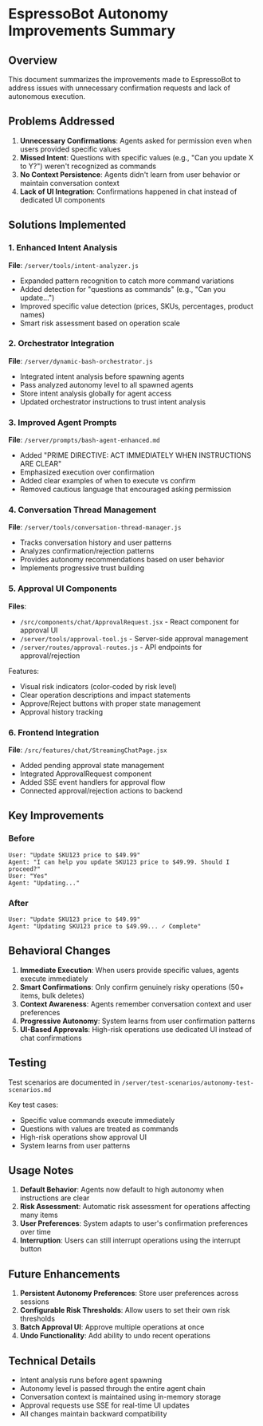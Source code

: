 # EspressoBot Autonomy Improvements Summary

## Overview
This document summarizes the improvements made to EspressoBot to address issues with unnecessary confirmation requests and lack of autonomous execution.

## Problems Addressed

1. **Unnecessary Confirmations**: Agents asked for permission even when users provided specific values
2. **Missed Intent**: Questions with specific values (e.g., "Can you update X to Y?") weren't recognized as commands
3. **No Context Persistence**: Agents didn't learn from user behavior or maintain conversation context
4. **Lack of UI Integration**: Confirmations happened in chat instead of dedicated UI components

## Solutions Implemented

### 1. Enhanced Intent Analysis
**File**: `/server/tools/intent-analyzer.js`
- Expanded pattern recognition to catch more command variations
- Added detection for "questions as commands" (e.g., "Can you update...")
- Improved specific value detection (prices, SKUs, percentages, product names)
- Smart risk assessment based on operation scale

### 2. Orchestrator Integration
**File**: `/server/dynamic-bash-orchestrator.js`
- Integrated intent analysis before spawning agents
- Pass analyzed autonomy level to all spawned agents
- Store intent analysis globally for agent access
- Updated orchestrator instructions to trust intent analysis

### 3. Improved Agent Prompts
**File**: `/server/prompts/bash-agent-enhanced.md`
- Added "PRIME DIRECTIVE: ACT IMMEDIATELY WHEN INSTRUCTIONS ARE CLEAR"
- Emphasized execution over confirmation
- Added clear examples of when to execute vs confirm
- Removed cautious language that encouraged asking permission

### 4. Conversation Thread Management
**File**: `/server/tools/conversation-thread-manager.js`
- Tracks conversation history and user patterns
- Analyzes confirmation/rejection patterns
- Provides autonomy recommendations based on user behavior
- Implements progressive trust building

### 5. Approval UI Components
**Files**: 
- `/src/components/chat/ApprovalRequest.jsx` - React component for approval UI
- `/server/tools/approval-tool.js` - Server-side approval management
- `/server/routes/approval-routes.js` - API endpoints for approval/rejection

Features:
- Visual risk indicators (color-coded by risk level)
- Clear operation descriptions and impact statements
- Approve/Reject buttons with proper state management
- Approval history tracking

### 6. Frontend Integration
**File**: `/src/features/chat/StreamingChatPage.jsx`
- Added pending approval state management
- Integrated ApprovalRequest component
- Added SSE event handlers for approval flow
- Connected approval/rejection actions to backend

## Key Improvements

### Before
```
User: "Update SKU123 price to $49.99"
Agent: "I can help you update SKU123 price to $49.99. Should I proceed?"
User: "Yes"
Agent: "Updating..."
```

### After
```
User: "Update SKU123 price to $49.99"
Agent: "Updating SKU123 price to $49.99... ✓ Complete"
```

## Behavioral Changes

1. **Immediate Execution**: When users provide specific values, agents execute immediately
2. **Smart Confirmations**: Only confirm genuinely risky operations (50+ items, bulk deletes)
3. **Context Awareness**: Agents remember conversation context and user preferences
4. **Progressive Autonomy**: System learns from user confirmation patterns
5. **UI-Based Approvals**: High-risk operations use dedicated UI instead of chat confirmations

## Testing

Test scenarios are documented in `/server/test-scenarios/autonomy-test-scenarios.md`

Key test cases:
- Specific value commands execute immediately
- Questions with values are treated as commands
- High-risk operations show approval UI
- System learns from user patterns

## Usage Notes

1. **Default Behavior**: Agents now default to high autonomy when instructions are clear
2. **Risk Assessment**: Automatic risk assessment for operations affecting many items
3. **User Preferences**: System adapts to user's confirmation preferences over time
4. **Interruption**: Users can still interrupt operations using the interrupt button

## Future Enhancements

1. **Persistent Autonomy Preferences**: Store user preferences across sessions
2. **Configurable Risk Thresholds**: Allow users to set their own risk thresholds
3. **Batch Approval UI**: Approve multiple operations at once
4. **Undo Functionality**: Add ability to undo recent operations

## Technical Details

- Intent analysis runs before agent spawning
- Autonomy level is passed through the entire agent chain
- Conversation context is maintained using in-memory storage
- Approval requests use SSE for real-time UI updates
- All changes maintain backward compatibility